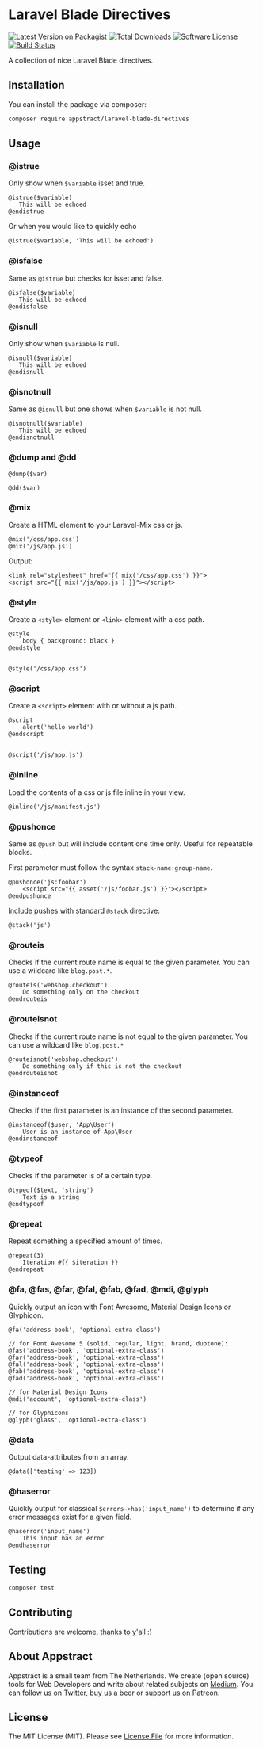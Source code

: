 # Laravel Blade Directives

[![Latest Version on Packagist](https://img.shields.io/packagist/v/appstract/laravel-blade-directives.svg?style=flat-square)](https://packagist.org/packages/appstract/laravel-blade-directives)
[![Total Downloads](https://img.shields.io/packagist/dt/appstract/laravel-blade-directives.svg?style=flat-square)](https://packagist.org/packages/appstract/laravel-blade-directives)
[![Software License](https://img.shields.io/badge/license-MIT-brightgreen.svg?style=flat-square)](LICENSE.md)
[![Build Status](https://img.shields.io/travis/appstract/laravel-blade-directives/master.svg?style=flat-square)](https://travis-ci.org/appstract/laravel-blade-directives)

A collection of nice Laravel Blade directives.

## Installation

You can install the package via composer:

```bash
composer require appstract/laravel-blade-directives
```

## Usage

### @istrue

Only show when ```$variable``` isset and true.

```blade
@istrue($variable)
   This will be echoed
@endistrue
```

Or when you would like to quickly echo

```blade
@istrue($variable, 'This will be echoed')
```

### @isfalse

Same as ```@istrue``` but checks for isset and false.

```blade
@isfalse($variable)
   This will be echoed
@endisfalse
```

### @isnull

Only show when ```$variable``` is null.

```blade
@isnull($variable)
   This will be echoed
@endisnull
```

### @isnotnull

Same as ```@isnull``` but one shows when ```$variable``` is not null.

```blade
@isnotnull($variable)
   This will be echoed
@endisnotnull
```

### @dump and @dd

```blade
@dump($var)

@dd($var)
```

### @mix

Create a HTML element to your Laravel-Mix css or js.
```blade
@mix('/css/app.css')
@mix('/js/app.js')
```
Output:

```blade
<link rel="stylesheet" href="{{ mix('/css/app.css') }}">
<script src="{{ mix('/js/app.js') }}"></script>
```

### @style

Create a ```<style>``` element or ```<link>``` element with a css path.

```blade
@style
    body { background: black }
@endstyle


@style('/css/app.css')
```

### @script

Create a ```<script>``` element with or without a js path.

```blade
@script
    alert('hello world')
@endscript


@script('/js/app.js')
```

### @inline

Load the contents of a css or js file inline in your view.

```blade
@inline('/js/manifest.js')
```


### @pushonce

Same as `@push` but will include content one time only. Useful for repeatable blocks.

First parameter must follow the syntax `stack-name:group-name`.

```blade
@pushonce('js:foobar')
    <script src="{{ asset('/js/foobar.js') }}"></script>
@endpushonce
```

Include pushes with standard `@stack` directive:

```blade
@stack('js')
```

### @routeis

Checks if the current route name is equal to the given parameter. You can use a wildcard like `blog.post.*`.

```blade
@routeis('webshop.checkout')
    Do something only on the checkout
@endrouteis
```

### @routeisnot

Checks if the current route name is not equal to the given parameter. You can use a wildcard like `blog.post.*`

```blade
@routeisnot('webshop.checkout')
    Do something only if this is not the checkout
@endrouteisnot
```

### @instanceof

Checks if the first parameter is an instance of the second parameter.

```blade
@instanceof($user, 'App\User')
    User is an instance of App\User
@endinstanceof
```

### @typeof

Checks if the parameter is of a certain type.

```blade
@typeof($text, 'string')
    Text is a string
@endtypeof
```

### @repeat

Repeat something a specified amount of times.

```blade
@repeat(3)
    Iteration #{{ $iteration }}
@endrepeat
```

### @fa, @fas, @far, @fal, @fab, @fad, @mdi, @glyph

Quickly output an icon with Font Awesome, Material Design Icons or Glyphicon.

```blade
@fa('address-book', 'optional-extra-class')

// for Font Awesome 5 (solid, regular, light, brand, duotone):
@fas('address-book', 'optional-extra-class')
@far('address-book', 'optional-extra-class')
@fal('address-book', 'optional-extra-class')
@fab('address-book', 'optional-extra-class')
@fad('address-book', 'optional-extra-class')

// for Material Design Icons
@mdi('account', 'optional-extra-class')

// for Glyphicons
@glyph('glass', 'optional-extra-class')
```

### @data

Output data-attributes from an array.

```blade
@data(['testing' => 123])
```

### @haserror

Quickly output for classical  ```$errors->has('input_name')``` to determine if any error messages exist for a given field.

```blade
@haserror('input_name')
    This input has an error
@endhaserror
```

## Testing

```bash
composer test
```

## Contributing

Contributions are welcome, [thanks to y'all](https://github.com/appstract/laravel-blade-directives/graphs/contributors) :)

## About Appstract

Appstract is a small team from The Netherlands. We create (open source) tools for Web Developers and write about related subjects on [Medium](https://medium.com/appstract). You can [follow us on Twitter](https://twitter.com/appstractnl), [buy us a beer](https://www.paypal.me/appstract/10) or [support us on Patreon](https://www.patreon.com/appstract).

## License

The MIT License (MIT). Please see [License File](LICENSE.md) for more information.
